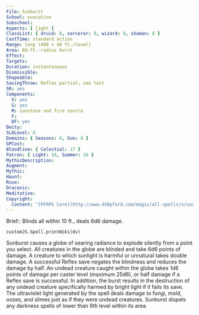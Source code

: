 ```yaml
---
File: Sunburst
School: evocation
Subschool: 
Aspects: [ light ]
ClassList: { druid: 8, sorcerer: 8, wizard: 8, shaman: 8 }
CastTime: standard action
Range: long (400 + 40 ft./level)
Area: 80-ft.-radius burst
Effect: 
Targets: 
Duration: instantaneous
Dismissible: 
Shapeable: 
SavingThrow: Reflex partial; see text
SR: yes
Components:
  V: yes
  S: yes
  M: sunstone and fire source
  F: 
  DF: yes
Deity: 
SLALevel: 8
Domains: { Seasons: 8, Sun: 8 }
GPCost: 
Bloodline: { Celestial: 17 }
Patron: { Light: 16, Summer: 16 }
MythicDescription: 
Augment: 
Mythic: 
Haunt: 
Ruse: 
Draconic: 
Meditative: 
Copyright:
  Content: "[PFRPG Core](http://www.d20pfsrd.com/magic/all-spells/s/sunburst)"
---
```

Brief:: Blinds all within 10 ft., deals 6d6 damage.

```dataviewjs
customJS.Spell.printWiki(dv)
```

Sunburst causes a globe of searing radiance to explode silently from a point you select. All creatures in the globe are blinded and take 6d6 points of damage. A creature to which sunlight is harmful or unnatural takes double damage. A successful Reflex save negates the blindness and reduces the damage by half.  An undead creature caught within the globe takes 1d6 points of damage per caster level (maximum 25d6), or half damage if a Reflex save is successful. In addition, the burst results in the destruction of any undead creature specifically harmed by bright light if it fails its save.  The ultraviolet light generated by the spell deals damage to fungi, mold, oozes, and slimes just as if they were undead creatures.  Sunburst dispels any darkness spells of lower than 9th level within its area.

